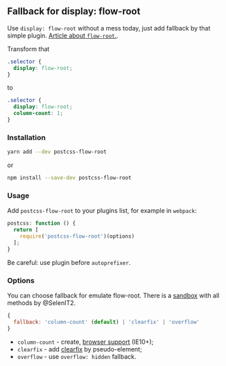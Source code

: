 ## Fallback for display: flow-root
Use `display: flow-root` without a mess today, just add fallback by that simple plugin. [Article about `flow-root`.](https://rachelandrew.co.uk/archives/2017/01/24/the-end-of-the-clearfix-hack/).

Transform that
```css
.selector {
  display: flow-root;
}
```
to
```css
.selector {
  display: flow-root;
  column-count: 1;
}
```

### Installation
```sh
yarn add --dev postcss-flow-root
```
or
```sh
npm install --save-dev postcss-flow-root
```

### Usage
Add `postcss-flow-root` to your plugins list, for example in `webpack`:
```js
postcss: function () {
  return [
    require('postcss-flow-root')(options)
  ];
}
```
Be careful: use plugin before `autoprefixer`.

### Options
You can choose fallback for emulate flow-root. There is a [sandbox](http://codepen.io/SelenIT/pen/GrEbop) with all methods by @SelenIT2.
```js
{
  fallback: 'column-count' (default) | 'clearfix' | 'overflow'
}
```
- `column-count` - create, [browser support](http://caniuse.com/#feat=multicolumn) (IE10+);
- `clearfix` - add [clearfix](https://css-tricks.com/snippets/css/clear-fix/) by pseudo-element;
- `overflow` - use `overflow: hidden` fallback.
